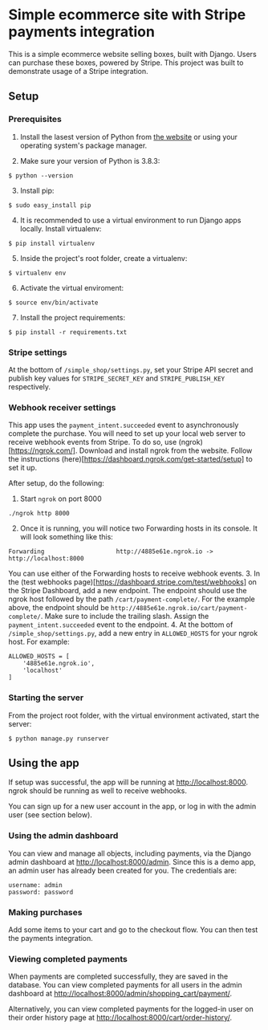 # Simple ecommerce site with Stripe payments integration

This is a simple ecommerce website selling boxes, built with Django. Users can purchase these boxes, powered by Stripe. This project was built to demonstrate usage of a Stripe integration.


## Setup

### Prerequisites

1. Install the lasest version of Python from [the website](https://www.python.org/downloads/) or using your operating system's package manager.

2. Make sure your version of Python is 3.8.3:
```
$ python --version
```
3. Install pip:
```
$ sudo easy_install pip
```
4. It is recommended to use a virtual environment to run Django apps locally. Install virtualenv:
```
$ pip install virtualenv
```
5. Inside the project's root folder, create a virtualenv:
```
$ virtualenv env
```
6. Activate the virtual enviroment:
```
$ source env/bin/activate
```
7. Install the project requirements:
```
$ pip install -r requirements.txt
```

### Stripe settings

At the bottom of `/simple_shop/settings.py`, set your Stripe API secret and publish key values for `STRIPE_SECRET_KEY` and `STRIPE_PUBLISH_KEY` respectively.


### Webhook receiver settings

This app uses the `payment_intent.succeeded` event to asynchronously complete the purchase. You will need to set up your local web server to receive webhook events from Stripe. To do so, use (ngrok)[https://ngrok.com/]. Download and install ngrok from the website. Follow the instructions (here)[https://dashboard.ngrok.com/get-started/setup] to set it up.

After setup, do the following:
1. Start `ngrok` on port 8000
```
./ngrok http 8000
```
2. Once it is running, you will notice two Forwarding hosts in its console. It will look something like this:
```
Forwarding                    http://4885e61e.ngrok.io -> http://localhost:8000
```
You can use either of the Forwarding hosts to receive webhook events.
3. In the (test webhooks page)[https://dashboard.stripe.com/test/webhooks] on the Stripe Dashboard, add a new endpoint. The endpoint should use the ngrok host followed by the path `/cart/payment-complete/`. For the example above, the endpoint should be `http://4885e61e.ngrok.io/cart/payment-complete/`. Make sure to include the trailing slash. Assign the `payment_intent.succeeded` event to the endpoint.
4. At the bottom of `/simple_shop/settings.py`, add a new entry in `ALLOWED_HOSTS` for your ngrok host. For example:
```
ALLOWED_HOSTS = [
    '4885e61e.ngrok.io',
    'localhost'
]
```

### Starting the server

From the project root folder, with the virtual environment activated, start the server:
```
$ python manage.py runserver
```


## Using the app

If setup was successful, the app will be running at [http://localhost:8000](http://localhost:8000). ngrok should be running as well to receive webhooks.

You can sign up for a new user account in the app, or log in with the admin user (see section below).


### Using the admin dashboard

You can view and manage all objects, including payments, via the Django admin dashboard at [http://localhost:8000/admin](http://localhost:8000/admin). Since this is a demo app, an admin user has already been created for you. The credentials are:
```
username: admin
password: password
```

### Making purchases

Add some items to your cart and go to the checkout flow. You can then test the payments integration.


### Viewing completed payments

When payments are completed successfully, they are saved in the database. You can view completed payments for all users in the admin dashboard at [http://localhost:8000/admin/shopping_cart/payment/](http://localhost:8000/admin/shopping_cart/payment/).

Alternatively, you can view completed payments for the logged-in user on their order history page at [http://localhost:8000/cart/order-history/](http://localhost:8000/cart/order-history/).

